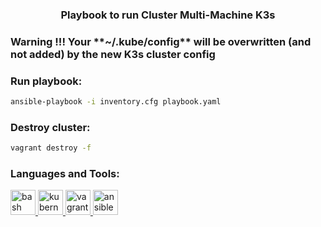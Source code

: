 <h3 align="center">Playbook to run Cluster Multi-Machine K3s</h3>

<h3 align="left">Warning !!! Your **~/.kube/config** will be overwritten (and not added) by the new K3s cluster config</h3>

<h3 align="left">Run playbook:</h3>

```bash
ansible-playbook -i inventory.cfg playbook.yaml
```

<h3 align="left">Destroy cluster:</h3>

```bash
vagrant destroy -f
```

<h3 align="left">Languages and Tools:</h3>

<p align="left">
    <a href="https://www.gnu.org/software/bash/" target="_blank" rel="noreferrer">
        <img src="https://www.vectorlogo.zone/logos/gnu_bash/gnu_bash-icon.svg" alt="bash" width="40" height="40"/>
    </a>
    <a href="https://kubernetes.io" target="_blank" rel="noreferrer">
        <img src="https://www.vectorlogo.zone/logos/kubernetes/kubernetes-icon.svg" alt="kubernetes" width="40" height="40"/>
    </a>
    <a href="https://www.vagrantup.com/" target="_blank" rel="noreferrer">
        <img src="https://www.vectorlogo.zone/logos/vagrantup/vagrantup-icon.svg" alt="vagrant" width="40" height="40"/>
    </a>
    <a href="https://www.ansible.com/" target="_blank" rel="noreferrer">
        <img src="https://www.vectorlogo.zone/logos/ansible/ansible-icon.svg" alt="ansible" width="40" height="40"/>
    </a>
</p>
